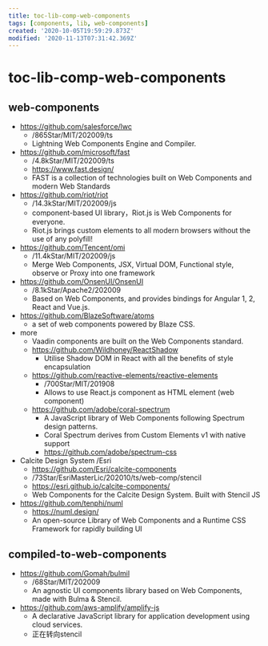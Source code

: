 ```yaml
---
title: toc-lib-comp-web-components
tags: [components, lib, web-components]
created: '2020-10-05T19:59:29.873Z'
modified: '2020-11-13T07:31:42.369Z'
---
```


# toc-lib-comp-web-components

## web-components

- https://github.com/salesforce/lwc
  - /865Star/MIT/202009/ts
  - Lightning Web Components Engine and Compiler.
- https://github.com/microsoft/fast
  - /4.8kStar/MIT/202009/ts
  - https://www.fast.design/
  - FAST is a collection of technologies built on Web Components and modern Web Standards
- https://github.com/riot/riot
  - /14.3kStar/MIT/202009/js
  - component-based UI library，Riot.js is Web Components for everyone.
  - Riot.js brings custom elements to all modern browsers without the use of any polyfill!
- https://github.com/Tencent/omi
  - /11.4kStar/MIT/202009/js
  - Merge Web Components, JSX, Virtual DOM, Functional style, observe or Proxy into one framework
- https://github.com/OnsenUI/OnsenUI
  - /8.1kStar/Apache2/202009
  - Based on Web Components, and provides bindings for Angular 1, 2, React and Vue.js.
- https://github.com/BlazeSoftware/atoms
  - a set of web components powered by Blaze CSS.
- more
  - Vaadin components are built on the Web Components standard.
  - https://github.com/Wildhoney/ReactShadow
    - Utilise Shadow DOM in React with all the benefits of style encapsulation
  - https://github.com/reactive-elements/reactive-elements
    - /700Star/MIT/201908
    - Allows to use React.js component as HTML element (web component)
  - https://github.com/adobe/coral-spectrum
    - A JavaScript library of Web Components following Spectrum design patterns.
    - Coral Spectrum derives from Custom Elements v1 with native support 
    - https://github.com/adobe/spectrum-css
- Calcite Design System /Esri 
  - https://github.com/Esri/calcite-components
  - /73Star/EsriMasterLic/202010/ts/web-comp/stencil
  - https://esri.github.io/calcite-components/
  - Web Components for the Calcite Design System. Built with Stencil JS
- https://github.com/tenphi/numl
  - https://numl.design/
  - An open-source Library of Web Components and a Runtime CSS Framework for rapidly building UI
## compiled-to-web-components

- https://github.com/Gomah/bulmil
  - /68Star/MIT/202009
  - An agnostic UI components library based on Web Components, made with Bulma & Stencil.
- https://github.com/aws-amplify/amplify-js
  - A declarative JavaScript library for application development using cloud services.
  - 正在转向stencil
